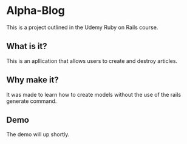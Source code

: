 # Alpha-Blog
This is a project outlined in the Udemy Ruby on Rails course.

## What is it?

This is an apllication that allows users to create and destroy articles.

## Why make it?

It was made to learn how to create models without the use of the rails generate command. 

## Demo

The demo will up shortly. 

